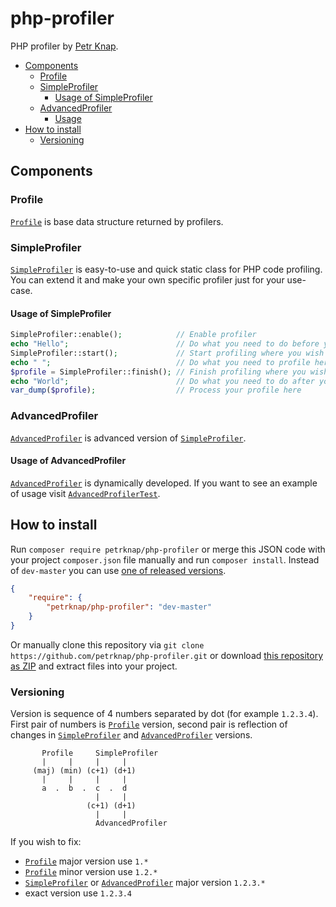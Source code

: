 # php-profiler

PHP profiler by [Petr Knap].

* [Components](#components)
    * [Profile](#profile)
    * [SimpleProfiler](#simpleprofiler)
        * [Usage of SimpleProfiler](#usage-of-simpleprofiler)
    * [AdvancedProfiler](#advancedprofiler)
        * [Usage](#usage-of-advancedprofiler)
* [How to install](#how-to-install)
    * [Versioning](#versioning)


## Components

### Profile

[`Profile`] is base data structure returned by profilers.


### SimpleProfiler

[`SimpleProfiler`] is easy-to-use and quick static class for PHP code profiling. You can extend it and make your own specific profiler just for your use-case.

#### Usage of SimpleProfiler

```php
SimpleProfiler::enable();            // Enable profiler
echo "Hello";                        // Do what you need to do before you start profiling
SimpleProfiler::start();             // Start profiling where you wish to start profiling
echo " ";                            // Do what you need to profile here
$profile = SimpleProfiler::finish(); // Finish profiling where you wish to finish profiling
echo "World";                        // Do what you need to do after you finish profiling
var_dump($profile);                  // Process your profile here
```


### AdvancedProfiler

[`AdvancedProfiler`] is advanced version of [`SimpleProfiler`].

#### Usage of AdvancedProfiler

[`AdvancedProfiler`] is dynamically developed. If you want to see an example of usage visit [`AdvancedProfilerTest`].


## How to install

Run `composer require petrknap/php-profiler` or merge this JSON code with your project `composer.json` file manually and run `composer install`. Instead of `dev-master` you can use [one of released versions].

```json
{
    "require": {
        "petrknap/php-profiler": "dev-master"
    }
}
```

Or manually clone this repository via `git clone https://github.com/petrknap/php-profiler.git` or download [this repository as ZIP] and extract files into your project.

### Versioning

Version is sequence of 4 numbers separated by dot (for example `1.2.3.4`). First pair of numbers is [`Profile`] version, second pair is reflection of changes in [`SimpleProfiler`] and [`AdvancedProfiler`] versions.

```
       Profile     SimpleProfiler
       |     |     |     |
     (maj) (min) (c+1) (d+1)
       |     |     |     |
       a  .  b  .  c  .  d
                   |     |
                 (c+1) (d+1)
                   |     |
                   AdvancedProfiler
```


If you wish to fix:
* [`Profile`] major version use `1.*`
* [`Profile`] minor version use `1.2.*`
* [`SimpleProfiler`] or [`AdvancedProfiler`] major version `1.2.3.*`
* exact version use `1.2.3.4`


[Petr Knap]:http://petrknap.cz/
[`Profile`]:https://github.com/petrknap/php-profiler/blob/master/src/Profiler/Profile.php
[`SimpleProfiler`]:https://github.com/petrknap/php-profiler/blob/master/src/Profiler/SimpleProfiler.php
[`AdvancedProfiler`]:https://github.com/petrknap/php-profiler/blob/master/src/Profiler/AdvancedProfiler.php
[`AdvancedProfilerTest`]:https://github.com/petrknap/php-profiler/blob/master/tests/Profiler/AdvancedProfilerTest.php
[one of released versions]:https://github.com/petrknap/php-profiler/releases
[this repository as ZIP]:https://github.com/petrknap/php-profiler/archive/master.zip
